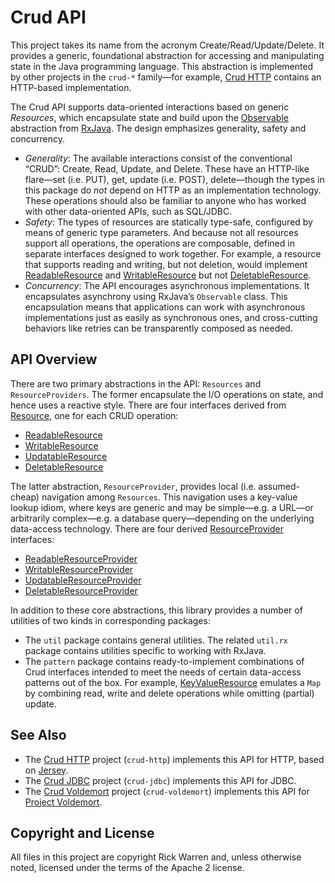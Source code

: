 Crud API
========

This project takes its name from the acronym Create/Read/Update/Delete. It provides a generic, foundational abstraction for accessing and manipulating state in the Java programming language. This abstraction is implemented by other projects in the `crud-*` family—for example, [Crud HTTP](https://github.com/rickbw/crud-http) contains an HTTP-based implementation.

The Crud API supports data-oriented interactions based on generic _Resources_, which encapsulate state and build upon the [Observable](https://github.com/Netflix/RxJava/blob/master/rxjava-core/src/main/java/rx/Observable.java) abstraction from [RxJava](https://github.com/Netflix/RxJava/). The design emphasizes generality, safety and concurrency.

* _Generality_: The available interactions consist of the conventional “CRUD”: Create, Read, Update, and Delete. These have an HTTP-like flare—set (i.e. PUT), get, update (i.e. POST), delete—though the types in this package do _not_ depend on HTTP as an implementation technology. These operations should also be familiar to anyone who has worked with other data-oriented APIs, such as SQL/JDBC.
* _Safety_: The types of resources are statically type-safe,  configured by means of generic type parameters. And because not all resources support all operations, the operations are composable, defined in separate interfaces designed to work together. For example, a resource that supports reading and writing, but not deletion, would implement [ReadableResource](https://github.com/rickbw/crud-api/blob/master/src/main/java/rickbw/crud/core/ReadableResource.java) and [WritableResource](https://github.com/rickbw/crud-api/blob/master/src/main/java/rickbw/crud/core/WritableResource.java) but not [DeletableResource](https://github.com/rickbw/crud-api/blob/master/src/main/java/rickbw/crud/core/DeletableResource.java).
* _Concurrency_: The API encourages asynchronous implementations. It encapsulates asynchrony using RxJava’s `Observable` class. This encapsulation means that applications can work with asynchronous implementations just as easily as synchronous ones, and cross-cutting behaviors like retries can be transparently composed as needed.


API Overview
------------
There are two primary abstractions in the API: `Resources` and `ResourceProviders`. The former encapsulate the I/O operations on state, and hence uses a reactive style. There are four interfaces derived from [Resource](https://github.com/rickbw/crud-api/blob/master/src/main/java/rickbw/crud/core/Resource.java), one for each CRUD operation:
* [ReadableResource](https://github.com/rickbw/crud-api/blob/master/src/main/java/rickbw/crud/core/ReadableResource.java)
* [WritableResource](https://github.com/rickbw/crud-api/blob/master/src/main/java/rickbw/crud/core/WritableResource.java)
* [UpdatableResource](https://github.com/rickbw/crud-api/blob/master/src/main/java/rickbw/crud/core/UpdatableResource.java)
* [DeletableResource](https://github.com/rickbw/crud-api/blob/master/src/main/java/rickbw/crud/core/DeletableResource.java)

The latter abstraction, `ResourceProvider`, provides local (i.e. assumed-cheap) navigation among `Resources`. This navigation uses a key-value lookup idiom, where keys are generic and may be simple—e.g. a URL—or arbitrarily complex—e.g. a database query—depending on the underlying data-access technology. There are four derived [ResourceProvider](https://github.com/rickbw/crud-api/blob/master/src/main/java/rickbw/crud/core/ResourceProvider.java) interfaces:
* [ReadableResourceProvider](https://github.com/rickbw/crud-api/blob/master/src/main/java/rickbw/crud/core/ReadableResourceProvider.java)
* [WritableResourceProvider](https://github.com/rickbw/crud-api/blob/master/src/main/java/rickbw/crud/core/WritableResourceProvider.java)
* [UpdatableResourceProvider](https://github.com/rickbw/crud-api/blob/master/src/main/java/rickbw/crud/core/UpdatableResourceProvider.java)
* [DeletableResourceProvider](https://github.com/rickbw/crud-api/blob/master/src/main/java/rickbw/crud/core/DeletableResourceProvider.java)

In addition to these core abstractions, this library provides a number of
utilities of two kinds in corresponding packages:

* The `util` package contains general utilities. The related `util.rx` package contains utilities specific to working with RxJava.
* The `pattern` package contains ready-to-implement combinations of Crud interfaces intended to meet the needs of certain data-access patterns out of the box. For example, [KeyValueResource](https://github.com/rickbw/crud-api/blob/master/src/main/java/rickbw/crud/pattern/KeyValueResource.java) emulates a `Map` by combining read, write and delete operations while omitting (partial) update.


See Also
--------
* The [Crud HTTP](https://github.com/rickbw/crud-http) project (`crud-http`) implements this API for HTTP, based on [Jersey](https://jersey.java.net).
* The [Crud JDBC](https://github.com/rickbw/crud-jdbc) project (`crud-jdbc`) implements this API for JDBC.
* The [Crud Voldemort](https://github.com/rickbw/crud-voldemort) project (`crud-voldemort`) implements this API for [Project Voldemort](http://www.project-voldemort.com).


Copyright and License
---------------------
All files in this project are copyright Rick Warren and, unless otherwise noted, licensed under the terms of the Apache 2 license.
